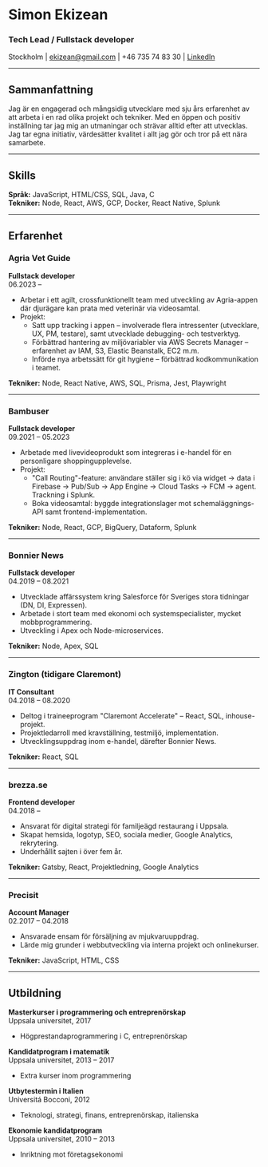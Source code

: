 # Simon Ekizean

### Tech Lead / Fullstack developer

Stockholm | [ekizean@gmail.com](mailto:ekizean@gmail.com) | +46 735 74 83 30 | [LinkedIn](https://www.linkedin.com/in/ekizean)

---

## Sammanfattning

Jag är en engagerad och mångsidig utvecklare med sju års erfarenhet av att arbeta i en rad olika projekt och tekniker. Med en öppen och positiv inställning tar jag mig an utmaningar och strävar alltid efter att utvecklas. Jag tar egna initiativ, värdesätter kvalitet i allt jag gör och tror på ett nära samarbete.

---

## Skills

**Språk:** JavaScript, HTML/CSS, SQL, Java, C  
**Tekniker:** Node, React, AWS, GCP, Docker, React Native, Splunk

---

## Erfarenhet

### Agria Vet Guide

**Fullstack developer**  
06.2023 –

- Arbetar i ett agilt, crossfunktionellt team med utveckling av Agria-appen där djurägare kan prata med veterinär via videosamtal.
- Projekt:
  - Satt upp tracking i appen – involverade flera intressenter (utvecklare, UX, PM, testare), samt utvecklade debugging- och testverktyg.
  - Förbättrad hantering av miljövariabler via AWS Secrets Manager – erfarenhet av IAM, S3, Elastic Beanstalk, EC2 m.m.
  - Införde nya arbetssätt för git hygiene – förbättrad kodkommunikation i teamet.

**Tekniker:** Node, React Native, AWS, SQL, Prisma, Jest, Playwright

---

### Bambuser

**Fullstack developer**  
09.2021 – 05.2023

- Arbetade med livevideoprodukt som integreras i e-handel för en personligare shoppingupplevelse.
- Projekt:
  - "Call Routing"-feature: användare ställer sig i kö via widget → data i Firebase → Pub/Sub → App Engine → Cloud Tasks → FCM → agent. Trackning i Splunk.
  - Boka videosamtal: byggde integrationslager mot schemaläggnings-API samt frontend-implementation.

**Tekniker:** Node, React, GCP, BigQuery, Dataform, Splunk

---

### Bonnier News

**Fullstack developer**  
04.2019 – 08.2021

- Utvecklade affärssystem kring Salesforce för Sveriges stora tidningar (DN, DI, Expressen).
- Arbetade i stort team med ekonomi och systemspecialister, mycket mobbprogrammering.
- Utveckling i Apex och Node-microservices.

**Tekniker:** Node, Apex, SQL

---

### Zington (tidigare Claremont)

**IT Consultant**  
04.2018 – 08.2020

- Deltog i traineeprogram "Claremont Accelerate" – React, SQL, inhouse-projekt.
- Projektledarroll med kravställning, testmiljö, implementation.
- Utvecklingsuppdrag inom e-handel, därefter Bonnier News.

**Tekniker:** React, SQL

---

### brezza.se

**Frontend developer**  
04.2018 –

- Ansvarat för digital strategi för familjeägd restaurang i Uppsala.
- Skapat hemsida, logotyp, SEO, sociala medier, Google Analytics, rekrytering.
- Underhållit sajten i över fem år.

**Tekniker:** Gatsby, React, Projektledning, Google Analytics

---

### Precisit

**Account Manager**  
02.2017 – 04.2018

- Ansvarade ensam för försäljning av mjukvaruuppdrag.
- Lärde mig grunder i webbutveckling via interna projekt och onlinekurser.

**Tekniker:** JavaScript, HTML, CSS

---

## Utbildning

**Masterkurser i programmering och entreprenörskap**  
Uppsala universitet, 2017

- Högprestandaprogrammering i C, entreprenörskap

**Kandidatprogram i matematik**  
Uppsala universitet, 2013 – 2017

- Extra kurser inom programmering

**Utbytestermin i Italien**  
Universitá Bocconi, 2012

- Teknologi, strategi, finans, entreprenörskap, italienska

**Ekonomie kandidatprogram**  
Uppsala universitet, 2010 – 2013

- Inriktning mot företagsekonomi
